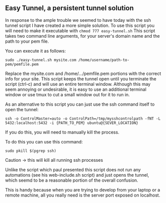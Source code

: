 <h2>Easy Tunnel, a persistent tunnel solution</h2>

In response to the ample trouble we seemed to have today with the ssh tunnel script I have created a more simple solution.
To use this script you will need to make it executable with ```chmod 777 easy-tunnel.sh```
This script takes two command line arguments, for your server's domain name and the path to your pem file.

You can execute it as follows:
```
sudo ./easy-tunnel.sh mysite.com /home/username/path-to-pem/pemfile.pem
```

Replace the mysite.com and /home/.../pemfile.pem portions with the correct info for your site.
This script keeps the tunnel open until you terminate the script (ctrl-c) and will use an entire terminal window.
Although this may seem annoying or undesirable, it is easy to use an additional terminal window or use tmux to cut a small window out for it to run in.

As an alternative to this script you can just use the ssh command itself to open the tunnel:
```
ssh -o ControlMaster=auto -o ControlPath=/tmp/mysshcontrolpath -fNT -L 5432:localhost:5432 -i {PATH_TO_PEM} ubuntu@{SEVER_LOCATION}
```
If you do this, you will need to manually kill the process.

To do this you can use this command:
```
sudo pkill $(pgrep ssh)
```
Caution -> this will kill all running ssh processes

Unlike the script which paul presented this script does not run any automations (see his web-include.sh script) and just opens the tunnel, which seemd to be a reasonable portion of the overall confusion.

This is handy because when you are trying to develop from your laptop or a remote machine, all you really need is the server port exposed on localhost.
